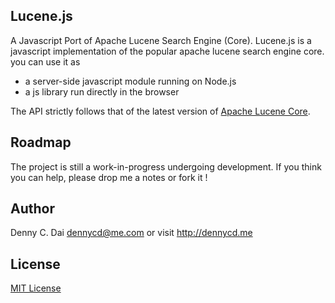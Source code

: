## Lucene.js 
A Javascript Port of Apache Lucene Search Engine (Core). Lucene.js is a javascript implementation of the popular apache lucene search engine core. you can use it as 

* a server-side javascript module running on Node.js
* a js library run directly in the browser 

The API strictly follows that of the latest version of [Apache Lucene Core](https://lucene.apache.org/core/). 

  
## Roadmap 

The project is still a work-in-progress undergoing development. If you think you can help, please drop me a notes or fork it ! 

## Author
Denny C. Dai <dennycd@me.com> or visit <http://dennycd.me>

## License 
[MIT License](http://opensource.org/licenses/MIT)